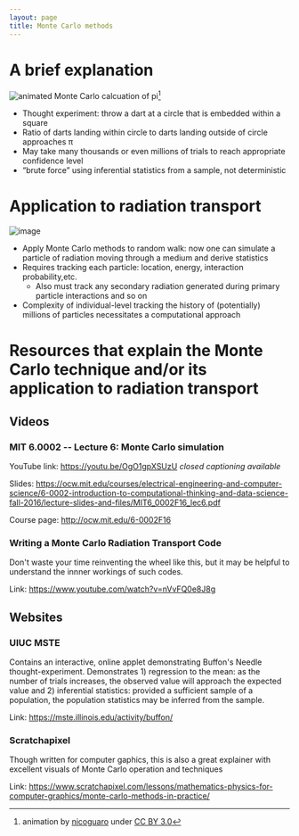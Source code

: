 ```yaml
---
layout: page
title: Monte Carlo methods
---
```


# A brief explanation
![animated Monte Carlo calcuation of pi](https://upload.wikimedia.org/wikipedia/commons/8/84/Pi_30K.gif)[^1]

+ Thought experiment: throw a dart at a circle that is embedded within a square
+ Ratio of darts landing within circle to darts landing outside of circle approaches π
+ May take many thousands or even millions of trials to reach appropriate confidence level
+ “brute force” using inferential statistics from a sample, not deterministic


[^1]:animation by [nicoguaro](https://commons.wikimedia.org/wiki/File:Pi_30K.gif) under [CC BY 3.0](https://creativecommons.org/licenses/by/3.0/deed.en)

# Application to radiation transport
![image](https://user-images.githubusercontent.com/78624429/152051534-89e0096e-26d6-4071-9087-c252c8e6ade5.png)

+ Apply Monte Carlo methods to random walk: now one can simulate a particle of radiation moving through a medium and derive statistics
+ Requires tracking each particle: location, energy, interaction probability,etc.
  - Also must track any secondary radiation generated during primary particle interactions and so on
+ Complexity of individual-level tracking the history of (potentially) millions of particles necessitates a computational approach

# Resources that explain the Monte Carlo technique and/or its application to radiation transport

## Videos
### MIT 6.0002 -- Lecture 6: Monte Carlo simulation
YouTube link: <https://youtu.be/OgO1gpXSUzU>  *closed captioning available*

Slides: <https://ocw.mit.edu/courses/electrical-engineering-and-computer-science/6-0002-introduction-to-computational-thinking-and-data-science-fall-2016/lecture-slides-and-files/MIT6_0002F16_lec6.pdf>

Course page: <http://ocw.mit.edu/6-0002F16>
### Writing a Monte Carlo Radiation Transport Code
Don't waste your time reinventing the wheel like this, but it may be helpful to understand the innner workings of such codes.

Link: <https://www.youtube.com/watch?v=nVvFQ0e8J8g>

## Websites
### UIUC MSTE
Contains an interactive, online applet demonstrating Buffon's Needle thought-experiment.
Demonstrates 1) regression to the mean: as the number of trials increases, the observed value will approach the expected value and 2) inferential statistics: provided a sufficient sample of a population, the population statistics may be inferred from the sample.

Link: <https://mste.illinois.edu/activity/buffon/>
### Scratchapixel
Though written for computer gaphics, this is also a great explainer with excellent visuals of Monte Carlo operation and techniques

Link: <https://www.scratchapixel.com/lessons/mathematics-physics-for-computer-graphics/monte-carlo-methods-in-practice/>

